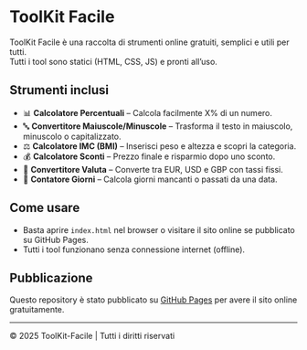 # ToolKit Facile
ToolKit Facile è una raccolta di strumenti online gratuiti, semplici e utili per tutti.  
Tutti i tool sono statici (HTML, CSS, JS) e pronti all’uso.

## Strumenti inclusi

- 📊 **Calcolatore Percentuali** – Calcola facilmente X% di un numero.  
- 🔤 **Convertitore Maiuscole/Minuscole** – Trasforma il testo in maiuscolo, minuscolo o capitalizzato.  
- ⚖️ **Calcolatore IMC (BMI)** – Inserisci peso e altezza e scopri la categoria.  
- 💰 **Calcolatore Sconti** – Prezzo finale e risparmio dopo uno sconto.  
- 💱 **Convertitore Valuta** – Converte tra EUR, USD e GBP con tassi fissi.  
- 📅 **Contatore Giorni** – Calcola giorni mancanti o passati da una data.  

## Come usare
- Basta aprire `index.html` nel browser o visitare il sito online se pubblicato su GitHub Pages.  
- Tutti i tool funzionano senza connessione internet (offline).  

## Pubblicazione
Questo repository è stato pubblicato su [GitHub Pages](https://pages.github.com/) per avere il sito online gratuitamente.

---

© 2025 ToolKit-Facile | Tutti i diritti riservati
